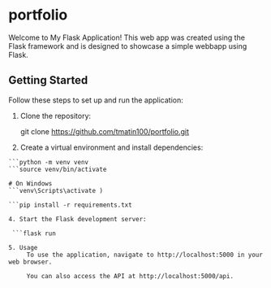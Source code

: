 # portfolio

Welcome to My Flask Application! This web app was created using the Flask framework and is designed to showcase a simple webbapp using Flask.
## Getting Started

Follow these steps to set up and run the application:

1. Clone the repository:
   
   git clone https://github.com/tmatin100/portfolio.git

2. Create a virtual environment and install dependencies:
```cd portfolio
```python -m venv venv
```source venv/bin/activate 

# On Windows
```venv\Scripts\activate )

```pip install -r requirements.txt

4. Start the Flask development server:

 ```flask run

5. Usage
     To use the application, navigate to http://localhost:5000 in your web browser.

     You can also access the API at http://localhost:5000/api.
